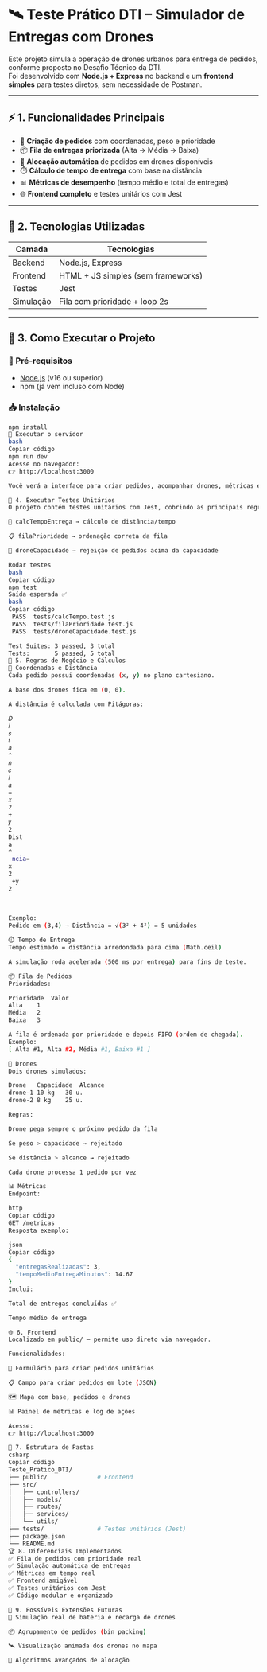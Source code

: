 # 🛰️ Teste Prático DTI – Simulador de Entregas com Drones

Este projeto simula a operação de drones urbanos para entrega de pedidos, conforme proposto no Desafio Técnico da DTI.  
Foi desenvolvido com **Node.js + Express** no backend e um **frontend simples** para testes diretos, sem necessidade de Postman.

---

## ⚡ 1. Funcionalidades Principais

- 📝 **Criação de pedidos** com coordenadas, peso e prioridade  
- 📦 **Fila de entregas priorizada** (Alta → Média → Baixa)  
- 🚁 **Alocação automática** de pedidos em drones disponíveis  
- ⏱️ **Cálculo de tempo de entrega** com base na distância  
- 📊 **Métricas de desempenho** (tempo médio e total de entregas)  
- 🌐 **Frontend completo** e testes unitários com Jest

---

## 🧰 2. Tecnologias Utilizadas

| Camada        | Tecnologias                       |
|--------------|------------------------------------|
| Backend      | Node.js, Express                   |
| Frontend     | HTML + JS simples (sem frameworks) |
| Testes       | Jest                              |
| Simulação    | Fila com prioridade + loop 2s     |

---

## 🧭 3. Como Executar o Projeto

### 📌 Pré-requisitos

- [Node.js](https://nodejs.org/) (v16 ou superior)  
- npm (já vem incluso com Node)

### 📥 Instalação

```bash
npm install
🚀 Executar o servidor
bash
Copiar código
npm run dev
Acesse no navegador:
👉 http://localhost:3000

Você verá a interface para criar pedidos, acompanhar drones, métricas e logs.

🧪 4. Executar Testes Unitários
O projeto contém testes unitários com Jest, cobrindo as principais regras de negócio:

🧠 calcTempoEntrega → cálculo de distância/tempo

📋 filaPrioridade → ordenação correta da fila

🚁 droneCapacidade → rejeição de pedidos acima da capacidade

Rodar testes
bash
Copiar código
npm test
Saída esperada ✅
bash
Copiar código
 PASS  tests/calcTempo.test.js
 PASS  tests/filaPrioridade.test.js
 PASS  tests/droneCapacidade.test.js

Test Suites: 3 passed, 3 total
Tests:       5 passed, 5 total
📝 5. Regras de Negócio e Cálculos
📍 Coordenadas e Distância
Cada pedido possui coordenadas (x, y) no plano cartesiano.

A base dos drones fica em (0, 0).

A distância é calculada com Pitágoras:

𝐷
𝑖
𝑠
𝑡
𝑎
^
𝑛
𝑐
𝑖
𝑎
=
𝑥
2
+
𝑦
2
Dist 
a
^
 ncia= 
x 
2
 +y 
2
 
​
 
Exemplo:
Pedido em (3,4) → Distância = √(3² + 4²) = 5 unidades

⏱️ Tempo de Entrega
Tempo estimado = distância arredondada para cima (Math.ceil)

A simulação roda acelerada (500 ms por entrega) para fins de teste.

📦 Fila de Pedidos
Prioridades:

Prioridade	Valor
Alta	1
Média	2
Baixa	3

A fila é ordenada por prioridade e depois FIFO (ordem de chegada).
Exemplo:
[ Alta #1, Alta #2, Média #1, Baixa #1 ]

🚁 Drones
Dois drones simulados:

Drone	Capacidade	Alcance
drone-1	10 kg	30 u.
drone-2	8 kg	25 u.

Regras:

Drone pega sempre o próximo pedido da fila

Se peso > capacidade → rejeitado

Se distância > alcance → rejeitado

Cada drone processa 1 pedido por vez

📊 Métricas
Endpoint:

http
Copiar código
GET /metricas
Resposta exemplo:

json
Copiar código
{
  "entregasRealizadas": 3,
  "tempoMedioEntregaMinutos": 14.67
}
Inclui:

Total de entregas concluídas ✅

Tempo médio de entrega

🌐 6. Frontend
Localizado em public/ — permite uso direto via navegador.

Funcionalidades:

📍 Formulário para criar pedidos unitários

📋 Campo para criar pedidos em lote (JSON)

🗺️ Mapa com base, pedidos e drones

📊 Painel de métricas e log de ações

Acesse:
👉 http://localhost:3000

🧱 7. Estrutura de Pastas
csharp
Copiar código
Teste_Pratico_DTI/
├── public/              # Frontend
├── src/
│   ├── controllers/
│   ├── models/
│   ├── routes/
│   ├── services/
│   └── utils/
├── tests/               # Testes unitários (Jest)
├── package.json
└── README.md
🏆 8. Diferenciais Implementados
✅ Fila de pedidos com prioridade real
✅ Simulação automática de entregas
✅ Métricas em tempo real
✅ Frontend amigável
✅ Testes unitários com Jest
✅ Código modular e organizado

📌 9. Possíveis Extensões Futuras
🔋 Simulação real de bateria e recarga de drones

📦 Agrupamento de pedidos (bin packing)

🛰️ Visualização animada dos drones no mapa

🧠 Algoritmos avançados de alocação
